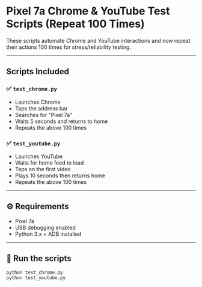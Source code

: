 # Pixel 7a Chrome & YouTube Test Scripts (Repeat 100 Times)

These scripts automate Chrome and YouTube interactions and now repeat their actions 100 times for stress/reliability testing.

---

## Scripts Included

### ✅ `test_chrome.py`
- Launches Chrome
- Taps the address bar
- Searches for "Pixel 7a"
- Waits 5 seconds and returns to home
- Repeats the above 100 times

### ✅ `test_youtube.py`
- Launches YouTube
- Waits for home feed to load
- Taps on the first video
- Plays 10 seconds then returns home
- Repeats the above 100 times

---

## ⚙️ Requirements

- Pixel 7a
- USB debugging enabled
- Python 3.x + ADB installed

---

## 🚀 Run the scripts

```bash
python test_chrome.py
python test_youtube.py
```
